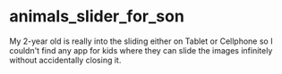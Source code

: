 # animals_slider_for_son

My 2-year old is really into the sliding either on Tablet or Cellphone so I couldn't find any app for kids where they can slide the images infinitely without accidentally closing it.  